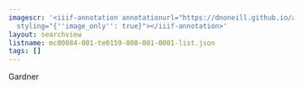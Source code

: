 ```yaml
---
imagescr: '<iiif-annotation annotationurl="https://dnoneill.github.io/annotations/mc00084-001-te0159-000-001-0001-7.json"
  styling="{''image_only'': true}"></iiif-annotation>'
layout: searchview
listname: mc00084-001-te0159-000-001-0001-list.json
tags: []
---
```

Gardner